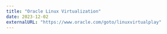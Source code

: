 ```yaml
---
title: "Oracle Linux Virtualization"
date: 2023-12-02
externalURL: "https://www.oracle.com/goto/linuxvirtualplay"
---
```

